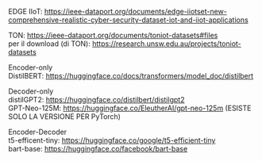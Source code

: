 EDGE IIoT: https://ieee-dataport.org/documents/edge-iiotset-new-comprehensive-realistic-cyber-security-dataset-iot-and-iiot-applications  

TON: https://ieee-dataport.org/documents/toniot-datasets#files  
per il download (di TON): https://research.unsw.edu.au/projects/toniot-datasets  

Encoder-only  
DistilBERT: https://huggingface.co/docs/transformers/model_doc/distilbert

Decoder-only  
distilGPT2: https://huggingface.co/distilbert/distilgpt2  
GPT-Neo-125M: https://huggingface.co/EleutherAI/gpt-neo-125m (ESISTE SOLO LA VERSIONE PER PyTorch)  


Encoder-Decoder  
t5-efficent-tiny: https://huggingface.co/google/t5-efficient-tiny  
bart-base: https://huggingface.co/facebook/bart-base


